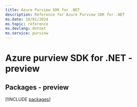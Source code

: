 ```yaml
---
title: Azure Purview SDK for .NET
description: Reference for Azure Purview SDK for .NET
ms.date: 10/01/2024
ms.topic: reference
ms.devlang: dotnet
ms.service: purview
---
```

# Azure purview SDK for .NET - preview
## Packages - preview
[!INCLUDE [packages](purview-index.md)]